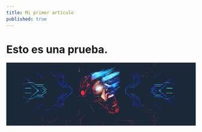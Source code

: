 ```yaml
---
title: Mi primer artículo
published: true
---
```

# Esto es una prueba.

![Imagen](./img/The_Enigma_Machine.png)
